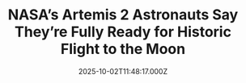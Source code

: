 ---
title: "NASA’s Artemis 2 Astronauts Say They’re Fully Ready for Historic Flight to the Moon"
date: 2025-10-02T11:48:17.000Z
category: Human Kindness
externalLink: "https://www.goodnewsnetwork.org/nasas-artemis-2-astronauts-say-theyre-fully-ready-for-historic-flight-to-the-moon/"
image: ""
excerpt: "For the crew that’s going to return humanity to the Moon, the Artemis 2 mission astronauts recently said they were fully ready and focused on the task at hand, with everything else being just noise. Everything else is a lot, since Artemis 2 represents a lot. It will send the first Black Man and the […] The post NASA’s Artemis…"
---